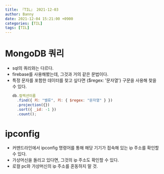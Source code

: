 ```yaml
---
title: 『TIL』 2021-12-03
author: Banny
date: 2021-12-04 15:21:00 +0900
categories: [TIL]
tags: [TIL]
---
```


# MongoDB 쿼리

- sql의 쿼리와는 다르다.
- firebase를 사용해봤는데, 그것과 거의 같은 문법이다.
- 특정 문자를 포함한 데이터를 찾고 싶다면 {$regex: '문자열'} 구문을 사용해 찾을 수 있다.
  ```js
  db.컬렉션이름
    .find({ 키: "밸류", 키: { $regex: "문자열" } })
    .projection({})
    .sort({ _id: -1 })
    .count();
  ```

# ipconfig

- 커맨드라인에서 ipconfig 명령어를 통해 해당 기기가 접속해 있는 ip 주소를 확인할 수 있다.
- 가상머신을 돌리고 있다면, 그것의 ip 주소도 확인할 수 있다.
- 로컬 pc와 가상머신의 ip 주소를 혼동하지 말 것.

<br>
<br>
